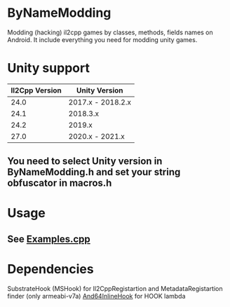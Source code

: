 # ByNameModding
Modding (hacking) il2cpp games by classes, methods, fields names on Android. It include everything you need for modding unity games.

# Unity support
| Il2Cpp Version | Unity Version     |
| -------------- | ----------------- |
| 24.0           | 2017.x - 2018.2.x |
| 24.1           | 2018.3.x          |
| 24.2           | 2019.x            |
| 27.0           | 2020.x - 2021.x   |

## You need to select Unity version in ByNameModding.h and set your string obfuscator in macros.h

# Usage
## See [Examples.cpp](https://github.com/geokar2006/ByNameModding/blob/main/Examples.cpp)

# Dependencies
SubstrateHook (MSHook) for Il2CppRegistartion and MetadataRegistartion finder (only armeabi-v7a)
[And64InlineHook](https://github.com/Rprop/And64InlineHook) for HOOK lambda
